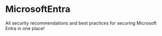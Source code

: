 # MicrosoftEntra

All security recommendations and best practices for securing Microsoft Entra in one place!
